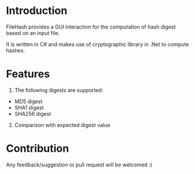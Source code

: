 # Introduction
FileHash provides a GUI interaction for the computation of hash digest based on an input file. 

It is written in C# and makes use of cryptographic library in .Net to compute hashes. 

# Features
1. The following digests are supported:
- MD5 digest
- SHA1 digest
- SHA256 digest
2. Comparison with expected digest value

# Contribution
Any feedback/suggestion or pull request will be welcomed :)
